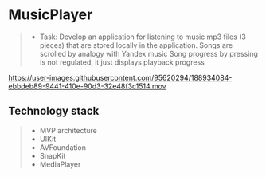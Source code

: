 #  **MusicPlayer** 
> - Task: Develop an application for listening to music mp3 files (3 pieces) that are stored locally in the application. 
Songs are scrolled by analogy with Yandex music Song progress by pressing is not regulated, it just displays playback progress

https://user-images.githubusercontent.com/95620294/188934084-ebbdeb89-9441-410e-90d3-32e48f3c1514.mov

## Technology stack
> - MVP architecture
> - UIKit
> - AVFoundation 
> - SnapKit
> - MediaPlayer
